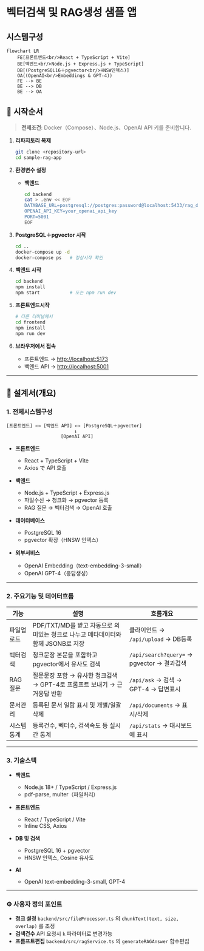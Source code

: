 # 벡터검색 및 RAG생성 샘플 앱

## 시스템구성

```mermaid
flowchart LR
    FE[프론트엔드<br/>React + TypeScript + Vite]
    BE[벡엔드<br/>Node.js + Express.js + TypeScript]
    DB[(PostgreSQL16＋pgvector<br/>HNSW인덱스)]
    OA((OpenAI<br/>Embeddings & GPT-4))
    FE --> BE
    BE --> DB
    BE --> OA
```

## 🚀 시작순서

> **전제조건**: Docker（Compose）、Node.js、OpenAI API 키를 준비합니다.

1. **리파지토리 복제**

   ```bash
   git clone <repository-url>
   cd sample-rag-app
   ```

2. **환경변수 설정**

   * **백엔드**

     ```bash
     cd backend
     cat > .env << EOF
     DATABASE_URL=postgresql://postgres:password@localhost:5433/rag_db
     OPENAI_API_KEY=your_openai_api_key
     PORT=5001
     EOF
     ```

3. **PostgreSQL＋pgvector 시작**

   ```bash
   cd ..
   docker-compose up -d
   docker-compose ps   # 정상시작 확인 
   ```

4. **벡엔드 시작**

   ```bash
   cd backend
   npm install
   npm start           # 또는 npm run dev
   ```

5. **프론트엔드시작**

   ```bash
   # 다른 터미널에서
   cd frontend
   npm install
   npm run dev
   ```

6. **브라우저에서 접속**

   * 프론트엔드 → [http://localhost:5173](http://localhost:5173)
   * 백엔드 API → [http://localhost:5001](http://localhost:5001)

---

## 📑 설계서(개요)

### 1. 전체시스템구성

```
[프론트엔드] ←→ [백엔드 API] ←→ [PostgreSQL＋pgvector]
                         ↓
                    [OpenAI API]
```

* **프론트엔드**

  * React + TypeScript + Vite
  * Axios で API 호출
* **백엔드**

  * Node.js + TypeScript + Express.js
  * 파일수신 → 청크화 → pgvector 등록
  * RAG 질문 → 벡터검색 → OpenAI 호출
* **데이터베이스**

  * PostgreSQL 16
  * pgvector 확장（HNSW 인덱스）
* **외부서비스**

  * OpenAI Embedding（text-embedding-3-small）
  * OpenAI GPT-4（응답생성）

---

### 2. 주요기능 및 데이터흐름

| 기능         | 설명                                                     | 흐름개요                                 |
| ---------- | ------------------------------------------------------ | -------------------------------------- |
| 파일업로드 | PDF/TXT/MD를 받고 자동으로 의미있는 청크로 나누고 메타데이터와 함께 JSONB로 저장 | 클라이언트 → `/api/upload` → DB등록          |
| 벡터검색     | 청크문장 본문을 포함하고 pgvector에서 유사도 검색                         | `/api/search?query=` → pgvector → 결과검색 |
| RAG 질문     | 질문문장 포함 → 유사한 청크검색 → GPT-4로 프롬프트 보내기 → 근거응답 반환      | `/api/ask` → 검색 → GPT-4 → 답변표시         |
| 문서관리   | 등록된 문서 일람 표시 및 개별/일괄 삭제                                  | `/api/documents` → 표시/삭제               |
| 시스템 통계    | 등록건수, 벡터수, 검색속도 등 실시간 통계                             | `/api/stats` → 대시보드에 표시              |

---

### 3. 기술스택

* **백엔드**

  * Node.js 18+ / TypeScript / Express.js
  * pdf-parse, multer（파일처리）
* **프론트엔드**

  * React / TypeScript / Vite
  * Inline CSS, Axios
* **DB 및 검색**

  * PostgreSQL 16 + pgvector
  * HNSW 인덱스, Cosine 유사도
* **AI**

  * OpenAI text-embedding-3-small, GPT-4

---

### ⚙️ 사용자 정의 포인트

* **청크 설정**
  `backend/src/fileProcessor.ts` 의 `chunkText(text, size, overlap)` 를 조정
* **검색건수**
  API 요청시 `k` 파라미터로 변경가능
* **프롬프트편집**
  `backend/src/ragService.ts` 의 `generateRAGAnswer` 함수편집
